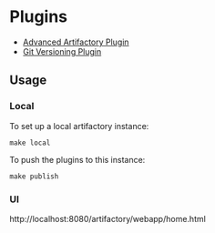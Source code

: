 # Plugins

- [Advanced Artifactory Plugin](advanced-artifactory-plugin)
- [Git Versioning Plugin](git-versioning-plugin)

## Usage

### Local

To set up a local artifactory instance:

`make local`

To push the plugins to this instance:

`make publish`

### UI

http://localhost:8080/artifactory/webapp/home.html
